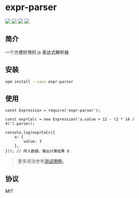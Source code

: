 # expr-parser

[![](https://img.shields.io/npm/v/expr-parser.svg?style=flat)](https://www.npmjs.org/package/expr-parser)
[![](https://img.shields.io/travis/JuneAndGreen/expr-parser.svg)](https://github.com/JuneAndGreen/expr-parser)
[![](https://img.shields.io/npm/l/expr-parser.svg)](https://github.com/JuneAndGreen/expr-parser)
[![](https://img.shields.io/coveralls/github/JuneAndGreen/expr-parser.svg)](https://github.com/JuneAndGreen/expr-parser)

## 简介

一个方便好用的 js 表达式解析器

## 安装

```bash
npm install --save expr-parser
```

## 使用

```
const Expression = require('expr-parser');

const exprCalc = new Expression('a.value + 12 - (2 * 14 / 4)').parse();

console.log(exprCalc({
    a: {
        value: 3 
    },
})); // 传入数据，输出计算结果 8
```

> 更多用法参考[测试用例](./test.js)。

## 协议

MIT

